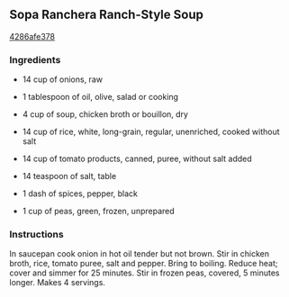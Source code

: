 ## Sopa Ranchera Ranch-Style Soup

[4286afe378](http://www.food.com/recipe/sopa-ranchera-ranch-style-soup-76573)

### Ingredients

 - 14 cup of onions, raw

 - 1 tablespoon of oil, olive, salad or cooking

 - 4 cup of soup, chicken broth or bouillon, dry

 - 14 cup of rice, white, long-grain, regular, unenriched, cooked without salt

 - 14 cup of tomato products, canned, puree, without salt added

 - 14 teaspoon of salt, table

 - 1 dash of spices, pepper, black

 - 1 cup of peas, green, frozen, unprepared

### Instructions

In saucepan cook onion in hot oil tender but not brown. Stir in chicken broth, rice, tomato puree, salt and pepper. Bring to boiling. Reduce heat; cover and simmer for 25 minutes. Stir in frozen peas, covered, 5 minutes longer. Makes 4 servings.